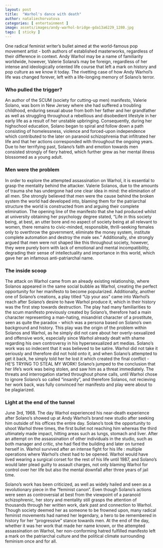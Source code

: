 ```yaml
---
layout: post
title:  "Warhol's dance with death"
author: nataliechorvatova
categories: [ entertainment ]
image: assets/images/andy-warhol-bridge-gda13a6229_1280.jpg
tags: [ sticky ]
---
```


One radical feminist writer’s bullet aimed at the world-famous pop movement artist  - both authors of established masterworks, regardless of their difference in context. Andy Warhol may be a name of familiarity worldwide, however, Valerie Solana’s may be foreign, regardless of her intense and ideologically oriented life course that left a mark on history and pop culture as we know it today. The rivetting case of how Andy Warhol’s life was changed forever, left with a life-longing memory of Solano’s terror.

### Who pulled the trigger?

An author of the SCUM (society for cutting-up men) manifesto, Valerie Solano, was born in New Jersey where she had suffered a troubling childhood, enduring sexual abuse from both her father and her grandfather as well as struggling throughout a rebellious and disobedient lifestyle in her early life as a result of her unstable upbringing. Consequently, during her highschool education, Solano began to spiral and follow down a path consisting of homelessness, violence and forced-upon independence which contributed to the later on paranoid schizophrenia that infiltrated her life and that her actions corresponded with throughout the ongoing years. Due to her terrifying past, Solano’s faith and emotion towards men consisted strongly of fiery hatred, which further grew as her mental illness blossomed as a young adult. 

### Men were the problem

In order to explore the attempted assassination on Warhol, it is essential to grasp the  mentality behind the attacker. Valerie Solanos, due to the amounts of trauma she has undergone had one clear idea in mind: the elimination of all men. She strongly believed that men were the cause behind the broken system the world had developed into, blaming them for the patriarchal structure the world is constructed from and arguing their complete elimination. The opening line of the manifesto that she had produced whilst at university obtaining her psychology degree stated, “Life in this society being, at best, an utter bore and no aspect of society being at all relevant to women, there remains to civic-minded, responsible, thrill-seeking females only to overthrow the government, eliminate the money system, institute complete automation and destroy the male sex.” Additionally, she strongly argued that men were not shaped like this throughout society, however, they were purely born with lack of emotional and mental incompatibility, degrading their sense of intellectuality and importance in this world, which gave her an infamous anti-patriarchal name.

### The inside scoop

The attack on Warhol came from an already existing relationship, where Solanos appeared in the same social bubble as Warhol, creating the perfect opportunity for her manifesto to become popularized. Additionally, another one of  Solano’s creations, a play titled “Up your ass” came into Warhol’s reach after Solano’s desire to have Warhol produce it, which in their history was the first step towards destruction. The play had many familiarities to the scum manifesto previously created by Solano’s, therefore had a main character representing a man-hating, misandrist character of a prostitute, seen as quite the paradox - which was a persona based on Solano’s own background and history. This play was the origin of the problem within Solanos and Warhol, as he simply did not care about her overly-sexualized and offensive work, especially since Warhol already dealt with shame regarding  his own controversy in his hypersexualized art medias. Solano’s work was so indecent that it was believed to be satire. Warhol did not take it seriously and therefore did not hold onto it, and when Solano’s attempted to get it back, he simply told her he lost it which created the final conflict - HE’S TRYING TO STEAL MY WORK!  Solano’s jumped to the conclusion that her life’s work was being stolen, and saw him as a threat immediately. The threats and interrogation started throughout phone calls, until Warhol chose to ignore Solano’s so called “insanity”, and therefore Solanos, not recieving her work back, was fully convinced her manifesto and play were about to be plagiarized.

### Light at the end of the tunnel

June 3rd, 1968. The day Warhol experienced his near-death experience after Solano’s showed up at Andy Warhol’s brand new studio after seeking him outside of his offices the entire day. 	Solano’s took the opportunity to shoot Warhol three times, the first bullet not reaching him whereas the third ultimately made impact, hitting areas such as lungs, stomach and liver. After an attempt on the assassination of other individuals in the studio, such as both manager and critic, she had fled the building and later on turned herself in. Warhol survived after an intense fight for his life : multiple operations where Warhol’s chest had to be opened. Warhol would have lived wearing a surgical corset for the rest of his life until 1987, and Solano’s would later plead guilty to assault charges, not only blaming Warhol for control over her life but also the mental downfall after three years of jail time.

Solano’s work has been criticized, as well as widely hailed and seen as a revolutionary piece in the “feminist canon”. Even though Solano’s actions were seen as controversial at best from the viewpoint of a paranoid schizophrenic, her story and mentality still grasps the attention of thousands through her written work, dark past and connection to Warhol. Though society deemed her as someone to be frowned upon, many radical feminist movements had named her legendary, a hero to be remembered in history for her “progressive” stance towards men. At the end of the day, whether it was her work that made her name known, or the attempted assassination on Warhol, her non-conforming hatred fulfilled manifesto left a mark on the patriarchal culture and the political climate surrounding feminism once and for all.
